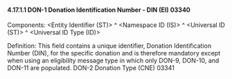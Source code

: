 #### 4.17.1.1 DON-1 Donation Identification Number - DIN (EI) 03340

Components: &lt;Entity Identifier (ST)> ^ &lt;Namespace ID (IS)> ^ &lt;Universal ID (ST)> ^ &lt;Universal ID Type (ID)>

Definition: This field contains a unique identifier, Donation Identification Number (DIN), for the specific donation and is therefore mandatory except when using an eligibility message type in which only DON-9, DON-10, and DON-11 are populated. DON-2 Donation Type (CNE) 03341
